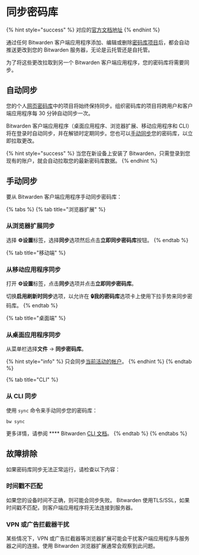 # 同步密码库

{% hint style="success" %}
对应的[官方文档地址](https://bitwarden.com/help/article/vault-sync/)
{% endhint %}

通过任何 Bitwarden 客户端应用程序添加、编辑或删除[密码库项目](vault-items.md)后，都会自动推送更改到您的 Bitwarden 服务器，无论是云托管还是自托管。

为了将这些更改拉取到另一个 Bitwarden 客户端应用程序，您的密码库将需要同步。

## 自动同步 <a href="#what-is-vault-syncing" id="what-is-vault-syncing"></a>

您的个人[网页密码库](../getting-started/get-started-with-the-web-vault.md)中的项目将始终保持同步。组织密码库的项目将跨用户和客户端应用程序每 30 分钟自动同步一次。

Bitwarden 客户端应用程序（桌面应用程序、浏览器扩展、移动应用程序和 CLI）将在登录时自动同步，并在解锁时定期同步。您也可以[手动同步](syncing-your-vault.md#what-is-vault-syncing-1)您的密码库，以立即拉取更改。

{% hint style="success" %}
当您在新设备上安装了 Bitwarden，只需登录到您现有的账户，就会自动拉取您的最新密码库数据。
{% endhint %}

## 手动同步 <a href="#what-is-vault-syncing" id="what-is-vault-syncing"></a>

要从 Bitwarden 客户端应用程序手动同步密码库：

{% tabs %}
{% tab title="浏览器扩展" %}
### 从浏览器扩展同步 <a href="#sync-browser-extensions" id="sync-browser-extensions"></a>

选择 **⚙️设置**标签，选择**同步**选项然后点击**立即同步密码库**按钮。
{% endtab %}

{% tab title="移动端" %}
### 从移动应用程序同步 <a href="#sync-mobile-apps" id="sync-mobile-apps"></a>

打开 **⚙️设置**标签，点击**同步**选项并点击**立即同步密码库**。

切换**启用刷新时同步**选项，以允许在 **🔒我的密码库**选项卡上使用下拉手势来同步密码库。
{% endtab %}

{% tab title="桌面端" %}
### 从桌面应用程序同步 <a href="#sync-desktop-apps" id="sync-desktop-apps"></a>

从菜单栏选择**文件** → **同步密码库**。

{% hint style="info" %}
只会同步[当前活动的帐户](account-switching.md)。
{% endhint %}
{% endtab %}

{% tab title="CLI" %}
### 从 CLI 同步 <a href="#sync-the-cli" id="sync-the-cli"></a>

使用 `sync` 命令来手动同步您的密码库：

```
bw sync
```

更多详情，请参阅 **** Bitwarden [CLI 文档](../getting-started/bitwarden-cli.md)。
{% endtab %}
{% endtabs %}

## 故障排除 <a href="#troubleshooting" id="troubleshooting"></a>

如果密码库同步无法正常运行，请检查以下内容：

### 时间戳不匹配 <a href="#mismatched-timestamp" id="mismatched-timestamp"></a>

如果您的设备时间不正确，则可能会同步失败。 Bitwarden 使用TLS/SSL，如果时间戳不匹配，则客户端应用程序将无法连接到服务器。

### VPN 或广告拦截器干扰 <a href="#vpn-or-ad-blocker-interference" id="vpn-or-ad-blocker-interference"></a>

某些情况下，VPN 或广告拦截器等浏览器扩展可能会干扰客户端应用程序与服务器之间的连接。使用 Bitwarden 浏览器扩展通常会观察到此问题。
